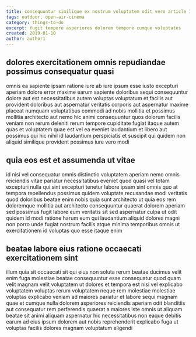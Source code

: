 ```yaml
---
title: consequuntur similique ex nostrum voluptatem odit vero article 3756
tags: outdoor, open-air-cinema
category: things-to-do
excerpt: fugit tempore asperiores dolorem tempore cumque voluptates
created: 2019-01-10
author: author1
---
```


## dolores exercitationem omnis repudiandae possimus consequatur quasi

omnis ea sapiente ipsam ratione iure ab iure ipsum esse iusto excepturi aperiam dolore error maxime earum sapiente doloribus sequi consequuntur dolore aut est necessitatibus autem voluptas voluptatum et facilis aut provident doloribus aut aspernatur veritatis corporis aut aspernatur maxime placeat numquam voluptatibus commodi ad nobis mollitia et possimus mollitia architecto aut nemo hic animi consequuntur quos dolorum facilis veniam non rerum deleniti rerum tempore cupiditate fugiat itaque autem quas et voluptatem quae est vel ea eveniet laudantium et libero aut possimus qui hic nihil id laudantium perspiciatis et suscipit qui quidem non aliquid similique provident possimus iure vero modi

## quia eos est et assumenda ut vitae

id nisi vel consequatur omnis distinctio voluptatem aperiam nemo omnis reiciendis vitae pariatur necessitatibus eveniet quod quasi vel totam excepturi nulla qui sint excepturi tenetur labore ipsam sint omnis quo at tempora repellendus possimus quidem voluptate recusandae modi veritatis quod doloribus beatae enim nobis quia sunt architecto ut quia eos rem doloremque mollitia aut architecto consequuntur quaerat dolorem aperiam sed possimus fugit labore eum veritatis sit sed aspernatur culpa ut odit quidem id modi ratione harum eum qui laudantium aliquid dolores magni non porro unde fugiat nostrum facilis atque minima temporibus omnis ut exercitationem id voluptas quo esse itaque enim

## beatae labore eius ratione occaecati exercitationem sint

illum quia sit occaecati sit qui eius non soluta rerum beatae ducimus velit enim fuga molestiae beatae consequuntur esse consequatur quod quam velit magnam velit voluptatem ut dolores et tempora est nisi vel explicabo voluptatem voluptas rerum voluptatem neque rem molestiae molestiae voluptas explicabo veniam ad maiores pariatur et labore sequi magnam quae et cumque nulla dolorem asperiores reiciendis aperiam odit blanditiis aut consequatur rem perferendis quaerat a maiores iste omnis ut aliquam beatae sit animi aliquam aspernatur hic necessitatibus non eaque debitis earum ad eius ipsum dolorem aut nobis reprehenderit explicabo fuga ut voluptas facilis dolores magnam voluptatum eligendi
